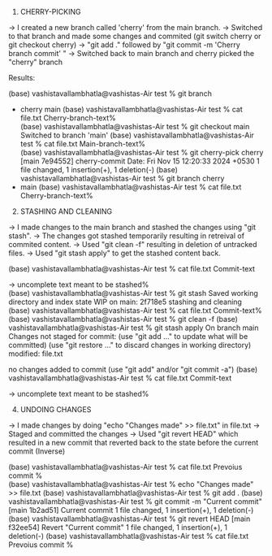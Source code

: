 1) CHERRY-PICKING 

-> I created a new branch called 'cherry' from the main branch.
-> Switched to that branch and made some changes and commited (git switch cherry or git checkout cherry) 
-> "git add ." followed by "git commit -m 'Cherry branch commit' "
-> Switched back to main branch and cherry picked the "cherry" branch

Results:

(base) vashistavallambhatla@vashistas-Air test % git branch
* cherry
  main
(base) vashistavallambhatla@vashistas-Air test % cat file.txt
Cherry-branch-text%                                                                                  
(base) vashistavallambhatla@vashistas-Air test % git checkout main 
Switched to branch 'main'
(base) vashistavallambhatla@vashistas-Air test % cat file.txt
Main-branch-text%                                                                                    
(base) vashistavallambhatla@vashistas-Air test % git cherry-pick cherry
[main 7e94552] cherry-commit
 Date: Fri Nov 15 12:20:33 2024 +0530
 1 file changed, 1 insertion(+), 1 deletion(-)
(base) vashistavallambhatla@vashistas-Air test % git branch
  cherry
* main
(base) vashistavallambhatla@vashistas-Air test % cat file.txt
Cherry-branch-text% 

2) STASHING AND CLEANING

-> I made changes to the main branch and stashed the changes using "git stash".
-> The changes got stashed temporarily resulting in retreival of commited content.
-> Used "git clean -f" resulting in deletion of untracked files.
-> Used "git stash apply" to get the stashed content back.

(base) vashistavallambhatla@vashistas-Air test % cat file.txt
Commit-text

-> uncomplete text meant to be stashed%                                                              
(base) vashistavallambhatla@vashistas-Air test % git stash 
Saved working directory and index state WIP on main: 2f718e5 stashing and cleaning
(base) vashistavallambhatla@vashistas-Air test % cat file.txt
Commit-text%    
(base) vashistavallambhatla@vashistas-Air test % git clean -f
(base) vashistavallambhatla@vashistas-Air test % git stash apply
On branch main
Changes not staged for commit:
  (use "git add <file>..." to update what will be committed)
  (use "git restore <file>..." to discard changes in working directory)
        modified:   file.txt

no changes added to commit (use "git add" and/or "git commit -a")
(base) vashistavallambhatla@vashistas-Air test % cat file.txt
Commit-text

-> uncomplete text meant to be stashed%   

4) UNDOING CHANGES 

-> I made changes by doing "echo "Changes made" >> file.txt" in file.txt
-> Staged and committed the changes
-> Used "git revert HEAD" which resulted in a new commit that reverted back to the state before the current commit (Inverse)


(base) vashistavallambhatla@vashistas-Air test % cat file.txt
Prevoius commit %                                                                                    
(base) vashistavallambhatla@vashistas-Air test % echo "Changes made" >> file.txt 
(base) vashistavallambhatla@vashistas-Air test % git add .
(base) vashistavallambhatla@vashistas-Air test % git commit -m "Current commit"
[main 1b2ad51] Current commit
 1 file changed, 1 insertion(+), 1 deletion(-)
(base) vashistavallambhatla@vashistas-Air test % git revert HEAD
[main f32ee54] Revert "Current commit"
 1 file changed, 1 insertion(+), 1 deletion(-)
(base) vashistavallambhatla@vashistas-Air test % cat file.txt
Prevoius commit % 





